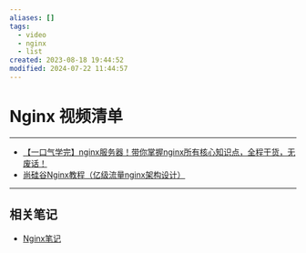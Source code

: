 ```yaml
---
aliases: []
tags:
  - video
  - nginx
  - list
created: 2023-08-18 19:44:52
modified: 2024-07-22 11:44:57
---
```


# Nginx 视频清单

---

* [【一口气学完】nginx服务器！带你掌握nginx所有核心知识点，全程干货，无废话！](https://www.bilibili.com/video/BV1t14y1D73E)
* [尚硅谷Nginx教程（亿级流量nginx架构设计）](https://www.bilibili.com/video/BV1yS4y1N76R)

---

## 相关笔记

* [Nginx笔记](Nginx_Note.md)
